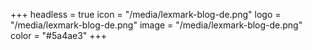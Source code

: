 +++
headless = true
icon = "/media/lexmark-blog-de.png"
logo = "/media/lexmark-blog-de.png"
image = "/media/lexmark-blog-de.png"
color = "#5a4ae3"
+++
